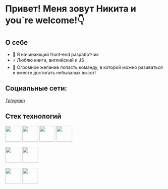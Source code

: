# Привет! Меня зовут Никита и you`re welcome!👇

## О себе
- 🥇 Я начинающий front-end разработчик
- ⚡ Люблю книги, английский и JS
- 👯 Огромное желание попасть команду, в которой можно разиваться и вместе достигать небывалых высот!

## Социальные сети:
*[Telegram](https://t.me/BuhTaA)*

## Стек технологий

<img src='https://www.svgrepo.com/show/373705/js-official.svg' height=50px weight=50px> <img src='https://www.svgrepo.com/show/376337/node-js.svg' height=50px weight=50px> <img src='https://www.svgrepo.com/show/378409/css-fill.svg' height=50px weight=50px> <img src='https://www.svgrepo.com/show/353884/html-5.svg' height=50px weight=50px>

<img src='https://cdn-icons-png.flaticon.com/128/1183/1183672.png' height=50px weight=50px> <img src='https://cdn-icons-png.flaticon.com/128/1183/1183673.png' height=50px weight=50px>

<img src='https://www.svgrepo.com/show/448222/figma.svg' height=50px weight=50px> <img src='https://www.svgrepo.com/show/452076/notion.svg' height=50px weight=50px>

<!--
**NikBuhTa/NikBuhta** is a ✨ _special_ ✨ repository because its `README.md` (this file) appears on your GitHub profile.

Here are some ideas to get you started:

- 🔭 I’m currently working on ...
- 🌱 I’m currently learning ...
- 👯 I’m looking to collaborate on ...
- 🤔 I’m looking for help with ...
- 💬 Ask me about ...
- 📫 How to reach me: ...
- 😄 Pronouns: ...
- ⚡ Fun fact: ...
-->
